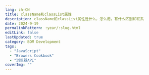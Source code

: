 ```yaml
---
lang: zh-CN
title: className和classList属性
description: className和classList属性是什么，怎么用，有什么区别和联系
date: 2024-9-19
permalinkPattern: :year/:slug.html
editLink: false
lastUpdated: true
category: BOM Development
tags:
  - "JavaScript"
  - "Browers Cookbook"
  - "浏览器API"
coverImg: ""
---
```

